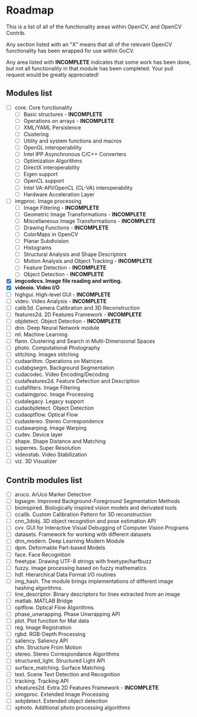# Roadmap

This is a list of all of the functionality areas within OpenCV, and OpenCV Contrib.

Any section listed with an "X" means that all of the relevant OpenCV functionality has been wrapped for use within GoCV.

Any area listed with **INCOMPLETE** indicates that some work has been done, but not all functionality in that module has been completed. Your pull request would be greatly appreciated!

## Modules list

- [ ] core. Core functionality
    - [ ] Basic structures - **INCOMPLETE**
    - [ ] Operations on arrays - **INCOMPLETE**
    - [ ] XML/YAML Persistence
    - [ ] Clustering
    - [ ] Utility and system functions and macros
    - [ ] OpenGL interoperability
    - [ ] Intel IPP Asynchronous C/C++ Converters
    - [ ] Optimization Algorithms
    - [ ] DirectX interoperability
    - [ ] Eigen support
    - [ ] OpenCL support 
    - [ ] Intel VA-API/OpenCL (CL-VA) interoperability
    - [ ] Hardware Acceleration Layer

- [ ] imgproc. Image processing
    - [ ] Image Filtering - **INCOMPLETE**
    - [ ] Geometric Image Transformations - **INCOMPLETE**
    - [ ] Miscellaneous Image Transformations - **INCOMPLETE**
    - [ ] Drawing Functions - **INCOMPLETE**
    - [ ] ColorMaps in OpenCV
    - [ ] Planar Subdivision
    - [ ] Histograms
    - [ ] Structural Analysis and Shape Descriptors
    - [ ] Motion Analysis and Object Tracking - **INCOMPLETE**
    - [ ] Feature Detection - **INCOMPLETE**
    - [ ] Object Detection - **INCOMPLETE**

- [X] **imgcodecs. Image file reading and writing.**
- [X] **videoio. Video I/O**
- [ ] highgui. High-level GUI - **INCOMPLETE**
- [ ] video. Video Analysis - **INCOMPLETE**
- [ ] calib3d. Camera Calibration and 3D Reconstruction
- [ ] features2d. 2D Features Framework - **INCOMPLETE**
- [ ] objdetect. Object Detection - **INCOMPLETE**
- [ ] dnn. Deep Neural Network module
- [ ] ml. Machine Learning
- [ ] flann. Clustering and Search in Multi-Dimensional Spaces
- [ ] photo. Computational Photography
- [ ] stitching. Images stitching
- [ ] cudaarithm. Operations on Matrices
- [ ] cudabgsegm. Background Segmentation
- [ ] cudacodec. Video Encoding/Decoding
- [ ] cudafeatures2d. Feature Detection and Description
- [ ] cudafilters. Image Filtering
- [ ] cudaimgproc. Image Processing
- [ ] cudalegacy. Legacy support
- [ ] cudaobjdetect. Object Detection
- [ ] cudaoptflow. Optical Flow
- [ ] cudastereo. Stereo Correspondence
- [ ] cudawarping. Image Warping
- [ ] cudev. Device layer
- [ ] shape. Shape Distance and Matching
- [ ] superres. Super Resolution
- [ ] videostab. Video Stabilization
- [ ] viz. 3D Visualizer

## Contrib modules list

- [ ] aruco. ArUco Marker Detection
- [ ] bgsegm. Improved Background-Foreground Segmentation Methods
- [ ] bioinspired. Biologically inspired vision models and derivated tools
- [ ] ccalib. Custom Calibration Pattern for 3D reconstruction
- [ ] cnn_3dobj. 3D object recognition and pose estimation API
- [ ] cvv. GUI for Interactive Visual Debugging of Computer Vision Programs
- [ ] datasets. Framework for working with different datasets
- [ ] dnn_modern. Deep Learning Modern Module
- [ ] dpm. Deformable Part-based Models
- [ ] face. Face Recognition
- [ ] freetype. Drawing UTF-8 strings with freetype/harfbuzz
- [ ] fuzzy. Image processing based on fuzzy mathematics
- [ ] hdf. Hierarchical Data Format I/O routines
- [ ] img_hash. The module brings implementations of different image hashing algorithms.
- [ ] line_descriptor. Binary descriptors for lines extracted from an image
- [ ] matlab. MATLAB Bridge
- [ ] optflow. Optical Flow Algorithms
- [ ] phase_unwrapping. Phase Unwrapping API
- [ ] plot. Plot function for Mat data
- [ ] reg. Image Registration
- [ ] rgbd. RGB-Depth Processing
- [ ] saliency. Saliency API
- [ ] sfm. Structure From Motion
- [ ] stereo. Stereo Correspondance Algorithms
- [ ] structured_light. Structured Light API
- [ ] surface_matching. Surface Matching
- [ ] text. Scene Text Detection and Recognition
- [ ] tracking. Tracking API
- [ ] xfeatures2d. Extra 2D Features Framework - **INCOMPLETE**
- [ ] ximgproc. Extended Image Processing
- [ ] xobjdetect. Extended object detection
- [ ] xphoto. Additional photo processing algorithms
